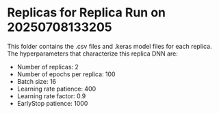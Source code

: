 # Replicas for Replica Run on 20250708133205 
This folder contains the .csv files and .keras model files for each replica.
The hyperparameters that characterize this replica DNN are:
- Number of replicas: 2
- Number of epochs per replica: 100
- Batch size: 16
- Learning rate patience: 400
- Learning rate factor: 0.9
- EarlyStop patience: 1000
